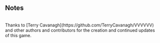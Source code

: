 ## Notes
<br/>
Thanks to [Terry Cavanagh](https://github.com/TerryCavanagh/VVVVVV) and other authors and contributors for the creation and continued updates of this game.
<br/>
